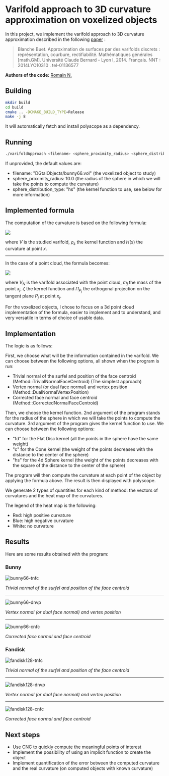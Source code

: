 # Varifold approach to 3D curvature approximation on voxelized objects

[//]: # (Describe what the main goal of the project is)

In this project, we implement the varifold approach to 3D curvature approximation described in the following [paper](https://theses.hal.science/tel-01136577/document) :
> Blanche Buet. Approximation de surfaces par des varifolds discrets : représentation, courbure, rectifiabilité. Mathématiques générales [math.GM]. Université Claude Bernard - Lyon I, 2014. Français. NNT : 2014LYO10310 . tel-01136577

**Authors of the code:** [Romain N.](https://www.github.com/romain22222/)

## Building

[//]: # (Describe how to build the project)

```bash
mkdir build
cd build
cmake .. -DCMAKE_BUILD_TYPE=Release
make -j 8
```

It will automatically fetch and install polyscope as a dependency.

## Running

[//]: # (Describe how to run the project)

```bash
./varifoldApproach <filename> <sphere_proximity_radius> <sphere_distribution_type ("fd", "c", "hs")> 
```

If unprovided, the default values are:
- filename: "DGtalObjects/bunny66.vol" (the voxelized object to study)
- sphere_proximity_radius: 10.0 (the radius of the sphere in which we will take the points to compute the curvature)
- sphere_distribution_type: "hs" (the kernel function to use, see below for more information)

## Implemented formula

The computation of the curvature is based on the following formula:

![](https://cdn.mathpix.com/snip/images/G96MmMdOnBfr1A4eK1BzjCxanXSGQwvZkXIYYHq82S4.original.fullsize.png)

where $V$ is the studied varifold, $\rho_{\varepsilon}$ the kernel function and $H(x)$ the curvature at point $x$.

---

In the case of a point cloud, the formula becomes:

![](https://cdn.mathpix.com/snip/images/uE_lJLHV8uaO5VWNftC9YCz2yOWTrfVtCEYjZ2LFOpw.original.fullsize.png)

where $V_N$ is the varifold associated with the point cloud, $m_j$ the mass of the point $x_j$, $\zeta$ the kernel function and $\Pi_{P_j}$ the orthogonal projection on the tangent plane $P_j$ at point $x_j$.

For the voxelized objects, I chose to focus on a 3d point cloud implementation of the formula, easier to implement and to understand, and very versatile in terms of choice of usable data.

## Implementation

The logic is as follows:

First, we choose what will be the information contained in the varifold. We can choose between the following options, all shown when the program is run:

- Trivial normal of the surfel and position of the face centroid (Method::TrivialNormalFaceCentroid) (The simplest approach)
- Vertex normal (or dual face normal) and vertex position (Method::DualNormalVertexPosition)
- Corrected face normal and face centroid (Method::CorrectedNormalFaceCentroid)

Then, we choose the kernel function. 2nd argument of the program stands for the radius of the sphere in which we will take the points to compute the curvature. 3rd argument of the program gives the kernel function to use. We can choose between the following options:
- "fd" for the Flat Disc kernel (all the points in the sphere have the same weight)
- "c" for the Cone kernel (the weight of the points decreases with the distance to the center of the sphere)
- "hs" for the 4d Sphere kernel (the weight of the points decreases with the square of the distance to the center of the sphere)

The program will then compute the curvature at each point of the object by applying the formula above. The result is then displayed with polyscope.

We generate 2 types of quantities for each kind of method: the vectors of curvatures and the heat map of the curvatures.

The legend of the heat map is the following:
- Red: high positive curvature
- Blue: high negative curvature
- White: no curvature

## Results

Here are some results obtained with the program:

### Bunny

![bunny66-tnfc](readmeImages/bunny66-tnfc.png)

*Trivial normal of the surfel and position of the face centroid*

---
![bunny66-dnvp](readmeImages/bunny66-dnvp.png)

*Vertex normal (or dual face normal) and vertex position*

---
![bunny66-cnfc](readmeImages/bunny66-cnfc.png)

*Corrected face normal and face centroid*

### Fandisk

![fandisk128-tnfc](readmeImages/fandisk128-tnfc.png)

*Trivial normal of the surfel and position of the face centroid*

---
![fandisk128-dnvp](readmeImages/fandisk128-dnvp.png)

*Vertex normal (or dual face normal) and vertex position*

---
![fandisk128-cnfc](readmeImages/fandisk128-cnfc.png)

*Corrected face normal and face centroid*


## Next steps

- Use CNC to quickly compute the meaningful points of interest
- Implement the possibility of using an implicit function to create the object
- Implement quantification of the error between the computed curvature and the real curvature (on computed objects with known curvature)
